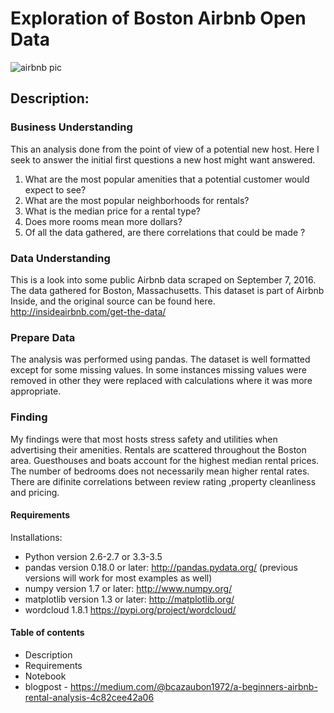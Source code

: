 
# Exploration of Boston Airbnb Open Data
![airbnb pic](https://user-images.githubusercontent.com/39303516/164062003-82fddfc9-ddd7-41e6-adf2-4709acc879c9.jpg)
## Description:
### Business Understanding
This an analysis done from the point of view of a potential new host. 
Here I seek to answer the initial first questions a new host might want answered.

1) What are the most popular amenities that a potential customer would expect to see?
2) What are the most popular neighborhoods for rentals?
3) What is the median price for a rental type?
4) Does more rooms mean more dollars?
5) Of all the data gathered, are there correlations that could be made ?

### Data Understanding
This is a look into some public Airbnb data scraped on September 7, 2016. 
The data gathered for Boston, Massachusetts. This dataset is part of Airbnb Inside, and the original source can be found here. http://insideairbnb.com/get-the-data/

### Prepare Data
The analysis was performed using pandas. The dataset is well formatted except for some missing values. In some instances missing values were removed 
in other they were replaced with calculations where it was more appropriate.

### Finding
My findings were that most hosts stress safety and utilities when advertising their amenities. Rentals are scattered throughout the Boston area. Guesthouses and boats account for the highest median rental prices. The number of bedrooms does not necessarily mean higher rental rates. There are difinite correlations between review rating ,property cleanliness and pricing.

#### Requirements
Installations:
* Python version 2.6-2.7 or 3.3-3.5
* pandas version 0.18.0 or later: http://pandas.pydata.org/ (previous versions will work for most examples as well)
* numpy version 1.7 or later: http://www.numpy.org/
* matplotlib version 1.3 or later: http://matplotlib.org/
* wordcloud 1.8.1 https://pypi.org/project/wordcloud/


#### Table of contents
* Description
* Requirements
* Notebook
* blogpost - https://medium.com/@bcazaubon1972/a-beginners-airbnb-rental-analysis-4c82cee42a06



